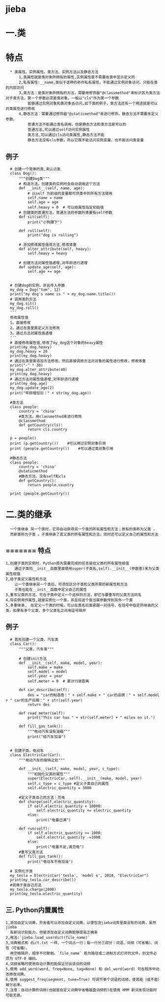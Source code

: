 jieba
========
一.类
============
特点
========
      * 类属性、实例属性、类方法、实例方法以及静态方法
          1,类属性就是类对象所拥有的属性,实例属性是不需要在类中显示定义的
          2,私有属性:__name,类似于这种的称作私有属性，不能通过实例对象访问，只能在类的内部访问
          3,类方法：是类对象所拥有的方法，需要用修饰器"@classmethod"来标识其为类方法对于类方法，第一个参数必须是类对象，一般以"cls"作为第一个参数
              能够通过实例对象和类对象去访问,如下面的例子，类方法还有一个用途就是可以对类属性进行修改
          4,静态方法：需要通过修饰器"@staticmethod"来进行修饰，静态方法不需要多定义参数。
              普通方法不能通过类名调用，但是静态方法和类方法是可以的
              普通方法,可以通过self访问实例属性
              类方法,可以通过cls访问类属性,静态方法不能
              静态方法没有cls参数，所以它既不能访问实例变量，也不能访问类变量

例子
-----------------
      # 创建一个简单的类,来认识类
      class Dog():
          """创建Dog类"""
          # 构造方法，创建类的实例时会自动调用这个方法
          def __init__(self, name, age):
              # 以self 为前缀的变量都可供类中的所有方法使用
              self.name = name
              self.age = age
              self.heavy = 0  # 可以给属性指定初始值
          # 创建类的普通方法，普通方法的参数列表要有self参数
          def sit(self):
              print("小狗蹲下")

          def roll(self):
              print("dog is rolling")

          # 添加修改属性值得方法,修改体重
          def alter_attribute(self, heavy):
              self.heavy = heavy

          # 创建方法对属性值递增,对年龄进行递增
          def update_age(self, age):
              self.age += age


      # 创建dog的实例，并且传入参数
      my_dog = Dog("tom", 12)
      print("my dog's name is " + my_dog.name.title())
      # 调用类的方法
      my_dog.sit()
      my_dog.roll()
      '''
      修改属性值
      1，直接修改
      2，通过在类里面定义方法修改
      3，通过方法对属性值递增
      '''
      # 直接修改属性值,修改了my_dog这个对象的heavy属性
      print(my_dog.heavy)
      my_dog.heavy = 20
      print(my_dog.heavy)
      # 通过在类里面添加方法修改，然后直接调用方法对对象的属性进行修改，修改体重
      print("-" * 30)
      my_dog.alter_attribute(40)
      print(my_dog.heavy)
      # 通过方法对属性值递增,对年龄进行递增
      print(my_dog.age)
      my_dog.update_age(2)
      print("年龄增加后：" + str(my_dog.age))

      #类方法
      class people:
          country = 'china'  
          #类方法，用classmethod来进行修饰
          @classmethod
          def getCountry(cls):
              return cls.country

      p = people()
      print (p.getCountry())    #可以用过实例对象引用
      print (people.getCountry())    #可以通过类对象引用

      #静态方法
      class people:
          country = 'china'
          @staticmethod
          #静态方法，没有self和cls
          def getCountry():
              return people.country

      print (people.getCountry())

二.类的继承
==============
      一个类继承 另一个类时，它将自动获得另一个类的所有属性和方法；原有的类称为父类 ，
      而新类称为子类 。子类继承了其父类的所有属性和方法，同时还可以定义自己的属性和方法
=======
特点
-----------------
    1,创建子类的实例时，Python首先需要完成的任务是给父类的所有属性赋值
        通过子类的__init__函数里面使用super(子类名,self).__init__(参数表)来为父类属性赋值
    2,给子类定义属性和方法
        让一个类继承另一个类后，可添加区分子类和父类所需的新属性和方法
        子类也能在__init__函数中定义自己的属性
    3,重写父类的方法，可在子类中定义一个这样的方法，即它与要重写的父类方法同名
    4,将实例用作属性,就是实例化一个类，并且将这个类当属参数传到另外一个类
    5,多重继承,　在定义一个类的时候，可以在类名后面紧跟一对括号，在括号中指定所继承的父类，如果有多个父类，多个父类名之间用逗号隔开

例子
-----------------
      # 首先创建一个父类，汽车类
      class Car():
          """父类，汽车类"""

          # 创建init方法
          def __init__(self, make, model, year):
              self.make = make
              self.model = model
              self.year = year
              self.meter = 0  # 累计行驶距离

          def car_describe(self):
              des = "car的制造商：" + self.make + " car的品牌：" + self.model + " car的生产日期：" + str(self.year)
              return des

          def read_meter(self):
              print("This car has " + str(self.meter) + " miles on it.")

          def fill_gas_tank():
              """电动汽车没有油箱"""
              print("给汽车加油")


      # 创建子类，电动车
      class ElectricCar(Car):
          """电动汽车的独特之处"""

          def __init__(self, make, model, year, c_type):
              """初始化父类的属性"""
              super(ElectricCar, self).__init__(make, model, year)
              self.c_type = c_type #定义子类自己的属性
              self.electric_quantity = 3000

          #定义子类自己的方法：充电
          def charge(self,electric_quantity):
              if self.electric_quantity < 10000:
                  self.electric_quantity += electric_quantity
              else:
                  print("电量已满")

          def run(self):
              if self.electric_quantity >= 1000:
                  self.electric_quantity -=1000
              else:
                  print("电量不足,请充电")
          #重写父类方法
          def fill_gas_tank():
              print("电动车不用加油")
        
      # 实例化子类
      my_tesla = ElectricCar('tesla', 'model s', 2018, "ElectricCar")
      print(my_tesla.car_describe())
      #调用子类自己方法
      my_tesla.charge(2000)
      print(my_tesla.electric_quantity)
 

三. Python内置属性
----------------
    1,添加自定义词典，开发者可以添加自定义词典，以便包含jieba词库里面没有的词典，虽然jieba
      有新词识别能力，但是添加自定义词典能够提高正确率
    2,用法:`jieba.load_userdict(file_name)`
    3,词典格式和 dict.txt 一样，一个词占一行；每一行分三部分：词语、词频（可省略）、词性（可省略），
      用空格隔开，顺序不可颠倒。`file_name` 若为路径或二进制方式打开的文件，则文件必须为 UTF-8 编码。
    4,词频省略时使用自动计算的能保证分出该词的词频
    5,使用 add_word(word, freq=None, tag=None) 和 del_word(word) 可在程序中动态修改词典。
    6,使用 suggest_freq(segment, tune=True) 可调节单个词语的词频，使其能（或不能）被分出来。
    7,注意：自动计算的词频(也就是自定义词典中省略磁盘词频的)在使用 HMM 新词发现功能时可能无效。

